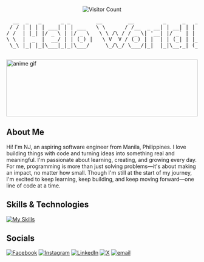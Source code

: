 
<div align="center">
    <p align="center">
  <img src="https://profile-counter.glitch.me/njveneracion/count.svg" alt="Visitor Count">
    </p>
  <pre >
  __  _   _      _ _        __        __         _     _   _      __ __  
 / / | | | | ___| | | ___   \ \      / /__  _ __| | __| | | |    / / \ \ 
/ /  | |_| |/ _ \ | |/ _ \   \ \ /\ / / _ \| '__| |/ _` | | |   / /   \ \
\ \  |  _  |  __/ | | (_) |   \ V  V / (_) | |  | | (_| | |_|  / /    / /
 \_\ |_| |_|\___|_|_|\___/     \_/\_/ \___/|_|  |_|\__,_| (_) /_/    /_/ 
  </pre>
</div>


<div style="border-radius: 20%;">
  <img src="https://media2.giphy.com/media/v1.Y2lkPTc5MGI3NjExbnJrYzNuYXAzbTR6Z29qMjBzN2l3b21teWtoMG4xdmNvdmM5aTY0ayZlcD12MV9pbnRlcm5hbF9naWZfYnlfaWQmY3Q9Zw/Hf94BspUpu0JW/giphy.gif" alt="anime gif" width="100%" height="150vh"/>
</div>










## About Me
 <p>
    Hi! I'm NJ, an aspiring software engineer from Manila, Philippines. I love building things with code and turning ideas into something real and meaningful. I'm passionate about learning, creating, and growing every day. For me, programming is more than just solving problems—it's about making an impact, no matter how small. Though I'm still at the start of my journey, I'm excited to keep learning, keep building, and keep moving forward—one line of code at a time.
  </p>



## Skills & Technologies

[![My Skills](https://skillicons.dev/icons?i=html,css,js,react,tailwind,bootstrap,express,mongodb,nodejs,postgres,postman,php,mysql,vercel,ts,nextjs&perline=16)](https://skillicons.dev)

## Socials
[![Facebook](https://img.shields.io/badge/Facebook-%231877F2.svg?logo=Facebook&logoColor=white)](https://facebook.com/njveneracionn) [![Instagram](https://img.shields.io/badge/Instagram-%23E4405F.svg?logo=Instagram&logoColor=white)](https://instagram.com/njsven) [![LinkedIn](https://img.shields.io/badge/LinkedIn-%230077B5.svg?logo=linkedin&logoColor=white)](https://linkedin.com/in/nelsonjayveneracion) [![X](https://img.shields.io/badge/X-black.svg?logo=X&logoColor=white)](https://x.com/aamryme) [![email](https://img.shields.io/badge/Email-D14836?logo=gmail&logoColor=white)](mailto:njsvenn@gmail.com) 

## 


